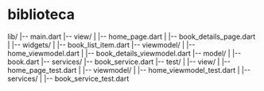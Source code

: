 # biblioteca

lib/
|-- main.dart
|-- view/
|   |-- home_page.dart
|   |-- book_details_page.dart
|   |-- widgets/
|       |-- book_list_item.dart
|-- viewmodel/
|   |-- home_viewmodel.dart
|   |-- book_details_viewmodel.dart
|-- model/
|   |-- book.dart
|-- services/
    |-- book_service.dart
|-- test/
|   |-- view/
|       |-- home_page_test.dart
|   |-- viewmodel/
|       |-- home_viewmodel_test.dart
|   |-- services/
|       |-- book_service_test.dart
